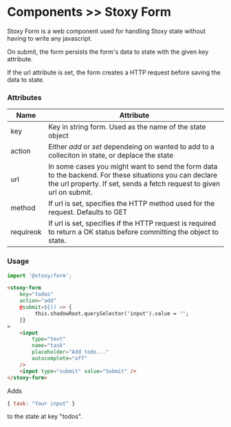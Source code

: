 # Components >> Stoxy Form

Stoxy Form is a web component used for handling Stoxy state without
having to write any javascript.

On submit, the form persists the form's data to state with the given key attribute.

If the url attribute is set, the form creates a HTTP request before saving the data to state.

### Attributes

| Name      | Attribute                                                                                                                                                                       |
| --------- | ------------------------------------------------------------------------------------------------------------------------------------------------------------------------------- |
| key       | Key in string form. Used as the name of the state object                                                                                                                        |
| action    | Either _add_ or _set_ dependeing on wanted to add to a colleciton in state, or deplace the state                                                                                |
| url       | In some cases you might want to send the form data to the backend. For these situations you can declare the url property. If set, sends a fetch request to given url on submit. |
| method    | If url is set, specifies the HTTP method used for the request. Defaults to GET                                                                                                  |
| requireok | If url is set, specifies if the HTTP request is required to return a OK status before committing the object to state.                                                           |

### Usage


```js copy
import '@stoxy/form';
```

```html copy
<stoxy-form
    key="todos"
    action="add"
    @submit=${() => {
         this.shadowRoot.querySelector('input').value = '';
    }}
>
    <input
        type="text"
        name="task"
        placeholder="Add todo..."
        autocomplete="off"
    />
    <input type="submit" value="Submit" />
</stoxy-form>

```

Adds 

```js copy
{ task: "Your input" }
```

to the state at key "todos".
